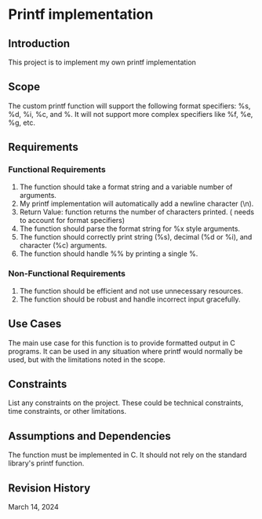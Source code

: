 # Printf implementation

## Introduction
This project is to implement my own printf implementation

## Scope
The custom printf function will support the following format specifiers: %s, %d, %i, %c, and %. It will not support more complex specifiers like %f, %e, %g, etc.

## Requirements

### Functional Requirements
1. The function should take a format string and a variable number of arguments.
2. My printf implementation will automatically add a newline character (\n).
3. Return Value: function returns the number of characters printed. ( needs to account for format specifiers)
4. The function should parse the format string for %x style arguments.
5. The function should correctly print string (%s), decimal (%d or %i), and character (%c) arguments.
6. The function should handle %% by printing a single %.

### Non-Functional Requirements
1. The function should be efficient and not use unnecessary resources.
2. The function should be robust and handle incorrect input gracefully.

## Use Cases
The main use case for this function is to provide formatted output in C programs. It can be used in any situation where printf would normally be used, but with the limitations noted in the scope.

## Constraints
List any constraints on the project. These could be technical constraints, time constraints, or other limitations.

## Assumptions and Dependencies
The function must be implemented in C. It should not rely on the standard library's printf function.

## Revision History
March 14, 2024
